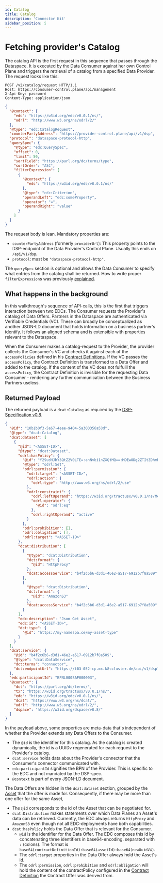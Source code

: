 ```yaml
---
id: Catalog
title: Catalog
description: 'Connector Kit'
sidebar_position: 5
---
```


# Fetching provider's Catalog

The catalog API is the first request in this sequence that passes through the Dataspace. It is executed by the Data 
Consumer against her own Control Plane and triggers the retrieval of a catalog from a specified Data Provider. The request
looks like this:

```http
POST /v2/catalog/request HTTP/1.1
Host: https://consumer-control.plane/api/management
X-Api-Key: password
Content-Type: application/json
```

```json
{
  "@context": {
    "edc": "https://w3id.org/edc/v0.0.1/ns/",
    "odrl": "http://www.w3.org/ns/odrl/2/"
  },
  "@type": "edc:CatalogRequest",
  "counterPartyAddress": "https://provider-control.plane/api/v1/dsp",
  "protocol": "dataspace-protocol-http",
  "querySpec": {
    "@type": "edc:QuerySpec",
    "offset": 0,
    "limit": 50,
    "sortField": "https://purl.org/dc/terms/type",
    "sortOrder": "ASC",
    "filterExpression": [
      {
        "@context": {
          "edc": "https://w3id.org/edc/v0.0.1/ns/"
        },
        "@type": "edc:Criterion",
        "operandLeft": "edc:someProperty",
        "operator": "=",
        "operandRight": "value"
      }
    ]
  }
}
```
The request body is lean. Mandatory properties are:
- `counterPartyAddress` (formerly `providerUrl`): This property points to the DSP-endpoint of the Data Provider's Control
Plane. Usually this ends on `/api/v1/dsp`.
- `protocol`: must be `"dataspace-protocol-http"`.

The `querySpec` section is optional and allows the Data Consumer to specify what entries from the catalog shall be returned.
How to write proper `filterExpression`s was previously [explained](4-contract-definitions.md#assetsselector).

## What happens in the background

In this walkthrough's sequence of API-calls, this is the first that triggers interaction between two EDCs. The Consumer
requests the Provider's catalog of Data Offers. Partners in the Dataspace are authenticated via Verifiable Credentials (VC).
These can broadly be conceptualized as another JSON-LD document that holds information on a business partner's identify.
It follows an aligned schema and is extensible with properties relevant to the Dataspace.

When the Consumer makes a catalog-request to the Provider, the provider collects the Consumer's VC and checks it against
each of the `accessPolicies` defined in his [Contract Definitions](4-contract-definitions.md). If the VC passes the 
`accessPolicy`, the Contract Definition is transformed to a Data Offer and added to the catalog. If the content of the VC
does not fulfuill the `accessPolicy`, the Contract Definition is invisible for the requesting Data Consumer - rendering
any further communication between the Business Partners useless.

## Returned Payload

The returned payload is a `dcat:Catalog` as required by the [DSP-Specification v0.8](https://docs.internationaldataspaces.org/ids-knowledgebase/v/dataspace-protocol/catalog/catalog.protocol).

```json
{
  "@id": "10b1b0f3-5a67-4eee-9404-5a300356a50d",
  "@type": "dcat:Catalog",
  "dcat:dataset": [
    {
      "@id": "<ASSET-ID>",
      "@type": "dcat:Dataset",
      "odrl:hasPolicy": {
        "@id": "Y29udHJhY3QtZ2V0LTE=:anNvbi1nZXQtMQ==:MDEwODg2ZTItZDhmNi00Y2NjLWFhMWYtY2U2Y2JmYjlmMWQz",
        "@type": "odrl:Set",
        "odrl:permission": {
          "odrl:target": "<ASSET-ID>",
          "odrl:action": {
            "odrl:type": "http://www.w3.org/ns/odrl/2/use"
          },
          "odrl:constraint": {
            "odrl:leftOperand": "https://w3id.org/tractusx/v0.0.1/ns/Membership",
            "odrl:operator": {
              "@id": "odrl:eq"
            },
            "odrl:rightOperand": "active"
          }
        },
        "odrl:prohibition": [],
        "odrl:obligation": [],
        "odrl:target": "<ASSET-ID>"
      },
      "dcat:distribution": [
        {
          "@type": "dcat:Distribution",
          "dct:format": {
            "@id": "HttpProxy"
          },
          "dcat:accessService": "b4f2c6b6-d3d1-46e2-a517-6912b7f8a509"
        },
        {
          "@type": "dcat:Distribution",
          "dct:format": {
            "@id": "AmazonS3"
          },
          "dcat:accessService": "b4f2c6b6-d3d1-46e2-a517-6912b7f8a509"
        }
      ],
      "edc:description": "Json Get Asset",
      "edc:id": "<ASSET-ID>",
      "dct:type": {
        "@id": "https://my-namespa.ce/my-asset-type"
      }
    }
  ],
  "dcat:service": {
    "@id": "b4f2c6b6-d3d1-46e2-a517-6912b7f8a509",
    "@type": "dcat:DataService",
    "dct:terms": "connector",
    "dct:endpointUrl": "https://t03-052-cp.mx.k8scluster.de/api/v1/dsp"
  },
  "edc:participantId": "BPNL000SAP000003",
  "@context": {
    "dct": "https://purl.org/dc/terms/",
    "tx": "https://w3id.org/tractusx/v0.0.1/ns/",
    "edc": "https://w3id.org/edc/v0.0.1/ns/",
    "dcat": "https://www.w3.org/ns/dcat/",
    "odrl": "http://www.w3.org/ns/odrl/2/",
    "dspace": "https://w3id.org/dspace/v0.8/"
  }
}
```
In the payload above, some properties are meta-data that's independent of whether the Provider extends any Data Offers
to the Consumer. 

- The `@id` is the identifier for this catalog. As the catalog is created dynamically, the id is a UUIDv regenerated for each
  request to the Provider's catalog.
- `dcat:service` holds data about the Provider's connector that the Consumer's connector communicated with.
- `edc:participantId` signifies the BPN of the Provider. This is specific to the EDC and not mandated by the DSP-spec.
- `@context` is part of every JSON-LD document.

The Data Offers are hidden in the `dcat:dataset` section, grouped by the [Asset](2-assets.md) that the offer is made for.
Consequently, if there may be more than one offer for the same Asset, 

- The `@id` corresponds to the id of the Asset that can be negotiated for.
- `dcat:Distribution` makes statements over which Data Planes an Asset's data can be retrieved. Currently, the EDC always
returns `HttpProxy` and `AmazonS3` even though not all EDC-deployments have both capabilities.
- `dcat:hasPolicy` holds the Data Offer that is relevant for the Consumer.
  - `@id` is the identifier for the Data Offer. The EDC composes this id by concatenating three identifiers in base64-encoding.
  separated with `:` (colons). The format is `base64(contractDefinitionId):base64(assetId):base64(newUuidV4)`.
  - The `odrl:target` properties in the Data Offer always hold the Asset's id.
  - The `odrl:permission`, `odrl:prohibition` and `odrl:obligation` will hold the content of the contractPolicy configured
  in the [Contract Definition](4-contract-definitions.md) the Contract Offer was derived from.
